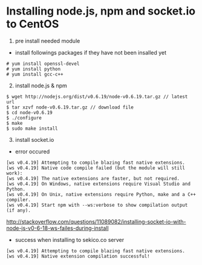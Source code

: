 # Installing node.js, npm and socket.io to CentOS

1. pre install needed module
  * install followings packages if they have not been insalled yet

  ```
  # yum install openssl-devel
  # yum install python
  # yum install gcc-c++
  ```
2. install node.js & npm
```
$ wget http://nodejs.org/dist/v0.6.19/node-v0.6.19.tar.gz // latest url
$ tar xzvf node-v0.6.19.tar.gz // download file
$ cd node-v0.6.19
$ ./configure
$ make
$ sudo make install
```
3. install socket.io
  * error occured
  ```
  [ws v0.4.19] Attempting to compile blazing fast native extensions.
  [ws v0.4.19] Native code compile failed (but the module will still work):
  [ws v0.4.19] The native extensions are faster, but not required.
  [ws v0.4.19] On Windows, native extensions require Visual Studio and Python.
  [ws v0.4.19] On Unix, native extensions require Python, make and a C++ compiler.
  [ws v0.4.19] Start npm with --ws:verbose to show compilation output (if any).
  ```
  http://stackoverflow.com/questions/11089082/installing-socket-io-with-node-js-v0-6-18-ws-failes-during-install
  * success when installing to sekico.co server
  ```
  [ws v0.4.19] Attempting to compile blazing fast native extensions.
  [ws v0.4.19] Native extension compilation successful!
  ```
